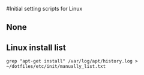 #Initial setting scripts for Linux

## None

## Linux install list

`grep "apt-get install" /var/log/apt/history.log > ~/dotfiles/etc/init/manually_list.txt`
